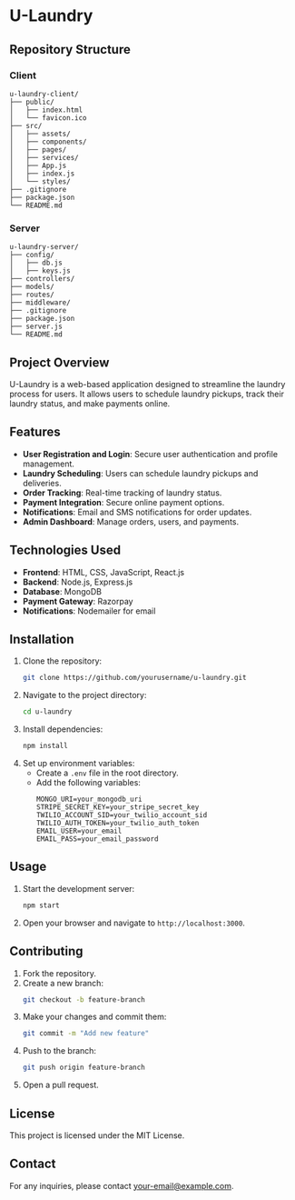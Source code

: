 # U-Laundry

## Repository Structure

### Client
```
u-laundry-client/
├── public/
│   ├── index.html
│   └── favicon.ico
├── src/
│   ├── assets/
│   ├── components/
│   ├── pages/
│   ├── services/
│   ├── App.js
│   ├── index.js
│   └── styles/
├── .gitignore
├── package.json
└── README.md
```

### Server
```
u-laundry-server/
├── config/
│   ├── db.js
│   ├── keys.js
├── controllers/
├── models/
├── routes/
├── middleware/
├── .gitignore
├── package.json
├── server.js
└── README.md
```

## Project Overview
U-Laundry is a web-based application designed to streamline the laundry process for users. It allows users to schedule laundry pickups, track their laundry status, and make payments online.

## Features
- **User Registration and Login**: Secure user authentication and profile management.
- **Laundry Scheduling**: Users can schedule laundry pickups and deliveries.
- **Order Tracking**: Real-time tracking of laundry status.
- **Payment Integration**: Secure online payment options.
- **Notifications**: Email and SMS notifications for order updates.
- **Admin Dashboard**: Manage orders, users, and payments.

## Technologies Used
- **Frontend**: HTML, CSS, JavaScript, React.js
- **Backend**: Node.js, Express.js
- **Database**: MongoDB
- **Payment Gateway**: Razorpay
- **Notifications**:  Nodemailer for email

## Installation
1. Clone the repository:
    ```bash
    git clone https://github.com/yourusername/u-laundry.git
    ```
2. Navigate to the project directory:
    ```bash
    cd u-laundry
    ```
3. Install dependencies:
    ```bash
    npm install
    ```
4. Set up environment variables:
    - Create a `.env` file in the root directory.
    - Add the following variables:
        ```
        MONGO_URI=your_mongodb_uri
        STRIPE_SECRET_KEY=your_stripe_secret_key
        TWILIO_ACCOUNT_SID=your_twilio_account_sid
        TWILIO_AUTH_TOKEN=your_twilio_auth_token
        EMAIL_USER=your_email
        EMAIL_PASS=your_email_password
        ```

## Usage
1. Start the development server:
    ```bash
    npm start
    ```
2. Open your browser and navigate to `http://localhost:3000`.

## Contributing
1. Fork the repository.
2. Create a new branch:
    ```bash
    git checkout -b feature-branch
    ```
3. Make your changes and commit them:
    ```bash
    git commit -m "Add new feature"
    ```
4. Push to the branch:
    ```bash
    git push origin feature-branch
    ```
5. Open a pull request.

## License
This project is licensed under the MIT License.

## Contact
For any inquiries, please contact [your-email@example.com](mailto:your-email@example.com).
